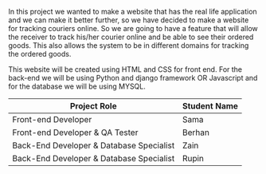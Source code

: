 In this project we wanted to make a website that has the real life application and we can make it better further, so we have decided to make a website for tracking couriers online. So we are going to have a feature that will allow the receiver to track his/her courier online and be able to see their ordered goods. This also allows the system to be in different domains for tracking the ordered goods.

This website will be created using HTML and CSS for front end. For the back-end we will be using Python and django framework OR Javascript and for the database we will be using MYSQL.



| Project Role                             | Student Name |
| ---------------------------------------- | ------------ |
| Front-end Developer                      | Sama         |
| Front-end Developer & QA Tester          | Berhan       |
| Back-End Developer & Database Specialist | Zain         |
| Back-End Developer & Database Specialist | Rupin        |

